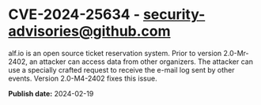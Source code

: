 # CVE-2024-25634 - security-advisories@github.com

alf.io is an open source ticket reservation system. Prior to version 2.0-Mr-2402, an attacker can access data from other organizers. The attacker can use a specially crafted request to receive the e-mail log sent by other events. Version 2.0-M4-2402 fixes this issue.

**Publish date:** 2024-02-19
